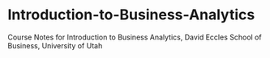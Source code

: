 # Introduction-to-Business-Analytics
Course Notes for Introduction to Business Analytics, David Eccles School of Business, University of Utah
